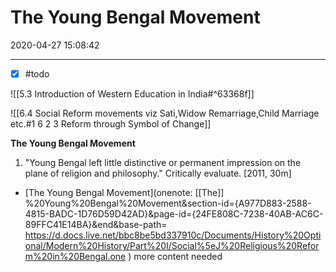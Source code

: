 # The Young Bengal Movement

2020-04-27 15:08:42

---

- [x] #todo

![[5.3 Introduction of Western Education in India#^63368f]]

![[6.4 Social Reform movements viz Sati,Widow Remarriage,Child Marriage etc.#1 6 2 3 Reform through Symbol of Change]]

**The Young Bengal Movement**

1. "Young Bengal left little distinctive or permanent impression on the plane of religion and philosophy." Critically evaluate. [2011, 30m]
- [The Young Bengal Movement](onenote: [[The]] %20Young%20Bengal%20Movement&section-id={A977D883-2588-4815-BADC-1D76D59D42AD}&page-id={24FE808C-7238-40AB-AC6C-89FFC41E14BA}&end&base-path= <https://d.docs.live.net/bbc8be5bd337910c/Documents/History%20Optional/Modern%20History/Part%20I/Social%5eJ%20Religious%20Reform%20in%20Bengal.one> ) more content needed

```ad-Answer

```